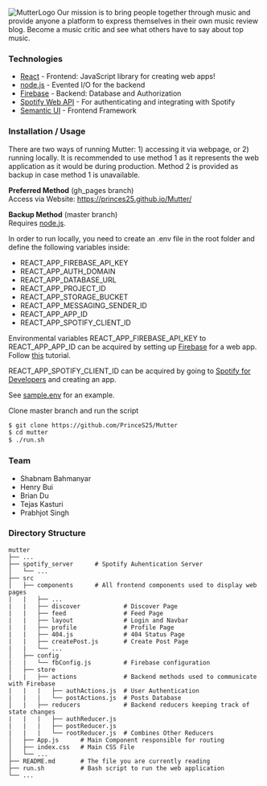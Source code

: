 ![MutterLogo](https://i.imgur.com/DTLeUIB.png)
Our mission is to bring people together through music and provide anyone a platform to express themselves in their own music review blog. Become a music critic and see what others have to say about top music.


### Technologies
* [React](https://reactjs.org/) - Frontend: JavaScript library for creating web apps!
* [node.js](http://nodejs.org) - Evented I/O for the backend
* [Firebase](https://firebase.google.com/) - Backend: Database and Authorization
* [Spotify Web API](https://developer.spotify.com/documentation/web-api/) - For authenticating and integrating with Spotify
* [Semantic UI](https://react.semantic-ui.com/) - Frontend Framework


### Installation / Usage
There are two ways of running Mutter: 1) accessing it via webpage, or 2) running locally. It is recommended to use method 1 as it represents the web application as it would be during production. Method 2 is provided as backup in case method 1 is unavailable.

**Preferred Method** (gh_pages branch)\
Access via Website: https://princes25.github.io/Mutter/


**Backup Method** (master branch)\
Requires [node.js](https://nodejs.org/).

In order to run locally, you need to create an .env file in the root folder and define the following variables inside:
* REACT_APP_FIREBASE_API_KEY
* REACT_APP_AUTH_DOMAIN
* REACT_APP_DATABASE_URL
* REACT_APP_PROJECT_ID
* REACT_APP_STORAGE_BUCKET
* REACT_APP_MESSAGING_SENDER_ID
* REACT_APP_APP_ID
* REACT_APP_SPOTIFY_CLIENT_ID

Environmental variables REACT_APP_FIREBASE_API_KEY to REACT_APP_APP_ID can be acquired by setting up [Firebase](https://console.firebase.google.com/) for a web app. Follow [this](https://www.robinwieruch.de/firebase-tutorial) tutorial.

REACT_APP_SPOTIFY_CLIENT_ID can be acquired by going to [Spotify for Developers](https://developer.spotify.com/dashboard) and creating an app.

See [sample.env](https://github.com/PrinceS25/Mutter/blob/master/sample.env) for an example.

Clone master branch and run the script
```sh
$ git clone https://github.com/PrinceS25/Mutter
$ cd mutter
$ ./run.sh
```


### Team
* Shabnam Bahmanyar
* Henry Bui
* Brian Du
* Tejas Kasturi
* Prabhjot Singh


### Directory Structure
    mutter
    ├── ...
    ├── spotify_server      # Spotify Auhentication Server
    │   └── ...
    ├── src
    │   ├── components      # All frontend components used to display web pages 
    |   |   ├── ...
    |   |   ├── discover            # Discover Page
    |   |   ├── feed                # Feed Page
    |   |   ├── layout              # Login and Navbar
    |   |   ├── profile             # Profile Page
    |   |   ├── 404.js              # 404 Status Page 
    |   |   ├── createPost.js       # Create Post Page
    |   |   └── ...
    │   ├── config
    |   |   └── fbConfig.js         # Firebase configuration
    │   ├── store
    |   |   ├── actions             # Backend methods used to communicate with Firebase
    |   |   |   ├── authActions.js  # User Authentication
    |   |   |   └── postActions.js  # Posts Database
    │   |   ├── reducers            # Backend reducers keeping track of state changes
    |   |   |   ├── authReducer.js  
    |   |   |   ├── postReducer.js 
    |   |   |   └── rootReducer.js  # Combines Other Reducers
    │   ├── App.js      # Main Component responsible for routing
    │   ├── index.css   # Main CSS File
    │   └── ...
    ├── README.md       # The file you are currently reading
    ├── run.sh          # Bash script to run the web application
    └── ...
